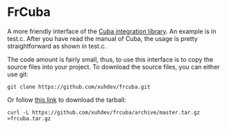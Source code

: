 # FrCuba

A more friendly interface of the [Cuba integration library][1]. An example is
in test.c. After you have read the manual of Cuba, the usage is pretty
straightforward as shown in test.c.

The code amount is fairly small, thus, to use this interface is to copy the
source files into your project. To download the source files, you can either
use git:

    git clone https://github.com/xuhdev/frcuba.git

Or follow [this link][2] to download the tarball:

    curl -L https://github.com/xuhdev/frcuba/archive/master.tar.gz >frcuba.tar.gz


[1]: http://www.feynarts.de/cuba/
[2]: https://github.com/xuhdev/frcuba/archive/master.tar.gz
